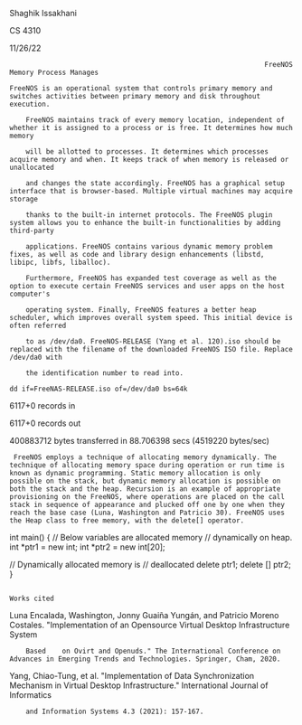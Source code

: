 Shaghik Issakhani

CS 4310

11/26/22

                                                                   FreeNOS Memory Process Manages
                                                                    
    FreeNOS is an operational system that controls primary memory and switches activities between primary memory and disk throughout execution. 
		
		FreeNOS maintains track of every memory location, independent of whether it is assigned to a process or is free. It determines how much memory 
		
		will be allotted to processes. It determines which processes acquire memory and when. It keeps track of when memory is released or unallocated 
		
		and changes the state accordingly. FreeNOS has a graphical setup interface that is browser-based. Multiple virtual machines may acquire storage 
		
		thanks to the built-in internet protocols. The FreeNOS plugin system allows you to enhance the built-in functionalities by adding third-party 
		
		applications. FreeNOS contains various dynamic memory problem fixes, as well as code and library design enhancements (libstd, libipc, libfs, liballoc).

		Furthermore, FreeNOS has expanded test coverage as well as the option to execute certain FreeNOS services and user apps on the host computer's 
		
		operating system. Finally, FreeNOS features a better heap scheduler, which improves overall system speed. This initial device is often referred 
		
		to as /dev/da0. FreeNOS-RELEASE (Yang et al. 120).iso should be replaced with the filename of the downloaded FreeNOS ISO file. Replace /dev/da0 with
		
		the identification number to read into.

    dd if=FreeNAS-RELEASE.iso of=/dev/da0 bs=64k  
  
6117+0 records in

6117+0 records out

400883712 bytes transferred in 88.706398 secs (4519220 bytes/sec)

     FreeNOS employs a technique of allocating memory dynamically. The technique of allocating memory space during operation or run time is known as dynamic programming. Static memory allocation is only possible on the stack, but dynamic memory allocation is possible on both the stack and the heap. Recursion is an example of appropriate provisioning on the FreeNOS, where operations are placed on the call stack in sequence of appearance and plucked off one by one when they reach the base case (Luna, Washington and Patricio 30). FreeNOS uses the Heap class to free memory, with the delete[] operator.

int main()
{
   // Below variables are allocated memory
   // dynamically on heap.
   int *ptr1 = new int;
   int *ptr2 = new int[20];
 
   // Dynamically allocated memory is
   // deallocated
   delete ptr1;
   delete [] ptr2;
}
 
 

                                                                        Works cited 
                                                                          
Luna Encalada, Washington, Jonny Guaiña Yungán, and Patricio Moreno Costales. "Implementation of an Opensource Virtual Desktop Infrastructure System 

		Based    on Ovirt and Openuds." The International Conference on Advances in Emerging Trends and Technologies. Springer, Cham, 2020. 
	
Yang, Chiao-Tung, et al. "Implementation of Data Synchronization Mechanism in Virtual Desktop Infrastructure." International Journal of Informatics 

		and Information Systems 4.3 (2021): 157-167. 
